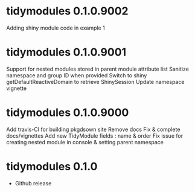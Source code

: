 # tidymodules 0.1.0.9002

Adding shiny module code in example 1


# tidymodules 0.1.0.9001

Support for nested modules stored in parent module attribute list
Sanitize namespace and group ID when provided
Switch to shiny getDefaultReactiveDomain to retrieve ShinySession
Update namespace vignette

# tidymodules 0.1.0.9000

Add travis-CI for building pkgdsown site
Remove docs
Fix & complete docs/vignettes
Add new TidyModule fields : name & order
Fix issue for creating nested module in console & setting parent namespace

# tidymodules 0.1.0

* Github release
